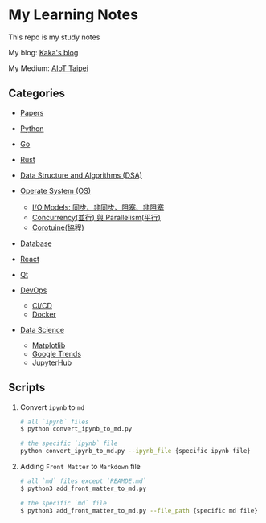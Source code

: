 # My Learning Notes

This repo is my study notes

My blog: [Kaka's blog](https://kaka-lin.github.io/)

My Medium: [AIoT Taipei](https://medium.com/aiot-taipei)

## Categories

- [Papers](https://github.com/kaka-lin/Notes/tree/master/Papers)

- [Python](https://github.com/kaka-lin/Notes/tree/master/Python)

- [Go](https://github.com/kaka-lin/Notes/tree/master/Go)

- [Rust](https://github.com/kaka-lin/Notes/tree/master/Rust)

- [Data Structure and Algorithms (DSA)](https://github.com/kaka-lin/Notes/tree/master/DSA)

- [Operate System (OS)](https://github.com/kaka-lin/Notes/tree/master/OS)
  - [I/O Models: 同步、非同步、阻塞、非阻塞](OS/IO_Models/io_models.md)
  - [Concurrency(並行) 與 Parallelism(平行)](OS/concurrency_parallelism/concurrency_parallelism.md)
  - [Corotuine(協程)](OS/coroutine/coroutine.md)

- [Database](https://github.com/kaka-lin/Notes/tree/master/DB)

- [React](https://github.com/kaka-lin/Notes/tree/master/React)

- [Qt](https://github.com/kaka-lin/Notes/tree/master/Qt)

- [DevOps](https://github.com/kaka-lin/Notes/tree/master/DevOps)
  - [CI/CD](https://github.com/kaka-lin/Notes/tree/master/DevOps/CICD)
  - [Docker](https://github.com/kaka-lin/Notes/tree/master/DevOps/Docker)

- [Data Science](https://github.com/kaka-lin/Notes/tree/master/Data_Science)
  - [Matplotlib](https://github.com/kaka-lin/Notes/tree/master/Data_Science/matplotlib)
  - [Google Trends](https://github.com/kaka-lin/Notes/tree/master/Data_Science/google_trends)
  - [JupyterHub](https://github.com/kaka-lin/Notes/tree/master/Data_Science/jupyterhub)

## Scripts

1. Convert `ipynb` to `md`

    ```bash
    # all `ipynb` files
    $ python convert_ipynb_to_md.py

    # the specific `ipynb` file
    python convert_ipynb_to_md.py --ipynb_file {specific ipynb file}
    ```

2. Adding `Front Matter` to `Markdown` file

    ```bash
    # all `md` files except `REAMDE.md`
    $ python3 add_front_matter_to_md.py

    # the specific `md` file
    $ python3 add_front_matter_to_md.py --file_path {specific md file}
    ```
